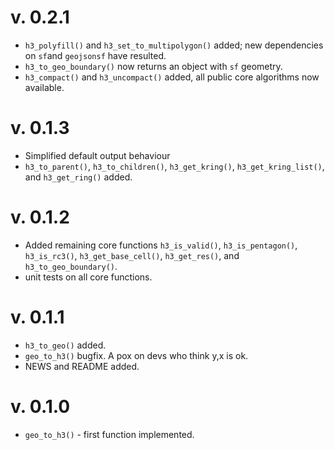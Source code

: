 # v. 0.2.1
  
  * `h3_polyfill()` and `h3_set_to_multipolygon()` added; new dependencies on `sf`and `geojsonsf` have resulted.
  * `h3_to_geo_boundary()` now returns an object with `sf` geometry.
  * `h3_compact()` and `h3_uncompact()` added, all public core algorithms now available.

# v. 0.1.3
  
  * Simplified default output behaviour
  * `h3_to_parent()`, `h3_to_children()`, `h3_get_kring()`, `h3_get_kring_list()`, and `h3_get_ring()` added.

# v. 0.1.2

  * Added remaining core functions `h3_is_valid()`, `h3_is_pentagon()`, `h3_is_rc3()`, `h3_get_base_cell()`, `h3_get_res()`, and `h3_to_geo_boundary()`.
  * unit tests on all core functions.
  
# v. 0.1.1
 
  * `h3_to_geo()` added.
  * `geo_to_h3()` bugfix. A pox on devs who think y,x is ok.
  * NEWS and README added.

# v. 0.1.0

  * `geo_to_h3()` - first function implemented.
